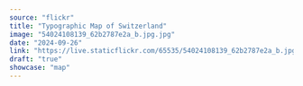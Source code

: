 ```yaml
---
source: "flickr"
title: "Typographic Map of Switzerland"
image: "54024108139_62b2787e2a_b.jpg.jpg"
date: "2024-09-26"
link: "https://live.staticflickr.com/65535/54024108139_62b2787e2a_b.jpg"
draft: "true"
showcase: "map"
---
```

